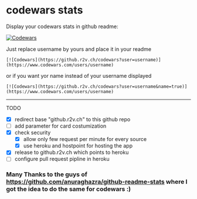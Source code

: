 # codewars stats 

Display your codewars stats in github readme:

[![Codewars](https://github.r2v.ch/codewars?user=andreasvogt89&name=true)](https://www.codewars.com/users/andreasvogt89)

Just replace username by yours and place it in your readme
```
[![Codewars](https://github.r2v.ch/codewars?user=username)](https://www.codewars.com/users/username)
```

or if you want yor name instead of your username displayed 
```
[![Codewars](https://github.r2v.ch/codewars?user=username&name=true)](https://www.codewars.com/users/username)
```


- - - -

TODO
- [X] redirect base "github.r2v.ch" to this github repo
- [ ] add parameter for card costumization
- [x] check security 
    - [x] allow only few request per minute for every source
    - [x] use heroku and hostpoint for hosting the app  
- [X] release to github.r2v.ch which points to heroku
- [ ] configure pull request pipline in heroku

### Many Thanks to the guys of https://github.com/anuraghazra/github-readme-stats where I got the idea to do the same for codewars :)
